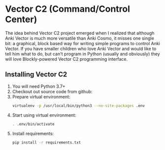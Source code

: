 # Vector C2 (Command/Control Center)

The idea behind Vector C2 project emerged when I realized that although Anki Vector is much more versatile than Anki Cosmo, it misses one single bit: a graphical, block based way for writing simple programs to control Anki Vector. If you have smaller children who love Anki Vector and would like to tell him what to do, but can't program in Python (usually and obviously) they will love Blockly-powered Vector C2 programming interface.

## Installing Vector C2

1. You will need Python 3.7+ 
1. Checkout out source code from github:
1. Prepare virtual environment: 
    ```bash
    virtualenv -p /usr/local/bin/python3 --no-site-packages .env
    ```
1. Start using virtual environment:
    ```bash
    . .env/bin/activate
    ```
1. Install requirements:
    ```bash
    pip install -r requirements.txt
    ```







